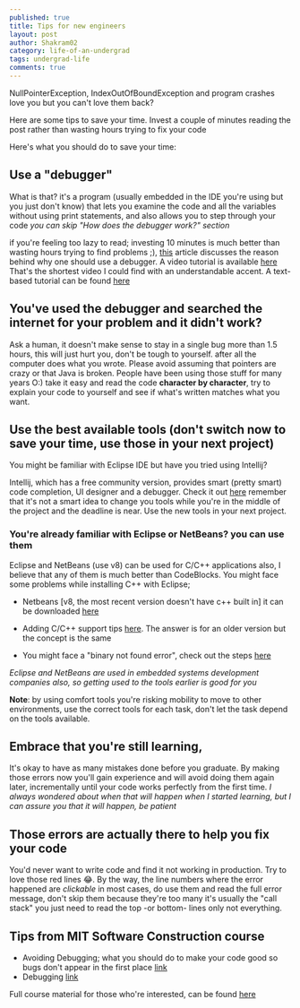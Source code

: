 ```yaml
---
published: true
title: Tips for new engineers
layout: post
author: Shakram02
category: life-of-an-undergrad
tags: undergrad-life
comments: true
---
```


NullPointerException, IndexOutOfBoundException and program crashes love you but you can't love them back?

<!-- end_excerpt -->

Here are some tips to save your time. 
Invest a couple of minutes reading the post rather than wasting hours trying to fix your code

Here's what you should do to save your time:

## Use a "debugger"

What is that? it's a program (usually embedded in the IDE you're using but you just don't know) that lets you examine the code and all the variables without using print statements, and also allows you to step through your code *you can skip "How does the debugger work?" section*

if you're feeling too lazy to read; investing 10 minutes is much better than wasting hours trying to find problems ;), [this](http://umich.edu/~eecs381/generalFAQ/Debugging.html) article discusses the reason behind why one should use a debugger. A video tutorial is available [here](https://youtu.be/drk_ldaRMaY) That's the shortest video I could find with an understandable accent. A text-based tutorial can be found [here](https://courses.cs.washington.edu/courses/cse143/11wi/eclipse-tutorial/debugging.shtml)

## You've used the debugger and searched the internet for your problem and it didn't work? 

Ask a human, it doesn't make sense to stay in a single bug more than 1.5 hours, this will just hurt you, don't be tough to yourself. after all the computer does what you wrote. 
Please avoid assuming that pointers are crazy or that Java is broken. People have been using those stuff for many years O:) take it easy and read the code **character by character**, try to explain your code to yourself and see if what's written matches what you want.

## Use the best available tools (don't switch now to save your time, use those in your next project)

You might be familiar with Eclipse IDE but have you tried using Intellij?

Intellij, which has a free community version, provides smart (pretty smart) code completion, UI designer and a debugger. Check it out [here](https://www.jetbrains.com/idea/download/) remember that it's not a smart idea to change you tools while you're in the middle of the project and the deadline is near. Use the new tools in your next project.

### You're already familiar with Eclipse or NetBeans? you can use them
Eclipse and NetBeans (use v8) can be used for C/C++ applications also, I believe that any of them is much better than CodeBlocks.
You might face some problems while installing C++ with Eclipse;
- Netbeans [v8, the most recent version doesn't have c++ built in] it can be downloaded [here](https://netbeans.org/downloads/8.0/)
- Adding C/C++ support tips [here](https://stackoverflow.com/questions/39283629/eclipse-ide-for-c-c-and-java). The answer is for an older version but the concept is the same

- You might face a "binary not found error", check out the steps [here](https://stackoverflow.com/questions/17023235/eclipse-cdt-project-built-but-launch-failed-binary-not-found)


*Eclipse and NetBeans are used in embedded systems development companies also, so getting used to the tools earlier is good for you*

**Note**: by using comfort tools you're risking mobility to move to other environments, use the correct tools for each task, don't let the task depend on the tools available.

## Embrace that you're still learning, 
It's okay to have as many mistakes done before you graduate. By making those errors now you'll gain experience and will avoid doing them again later, incrementally until your code works perfectly from the first time. *I always wondered about when that will happen when I started learning, but I can assure you that it will happen, be patient*

## Those errors are actually there to help you fix your code
You'd never want to write code and find it not working in production. Try to love those red lines 😂. By the way, the line numbers where the error happened are *clickable* in most cases, do use them and read the full error message, don't skip them because they're too many it's usually the "call stack" you just need to read the top -or bottom- lines only not everything.

## Tips from MIT Software Construction course
- Avoiding Debugging; what you should do to make your code good so bugs don't appear in the first place [link](http://web.mit.edu/6.005/www/fa16/classes/08-avoiding-debugging/)
- Debugging [link](http://web.mit.edu/6.005/www/fa16/classes/10-debugging/)

Full course material for those who're interested, can be found [here](http://web.mit.edu/6.005/www/fa16/)